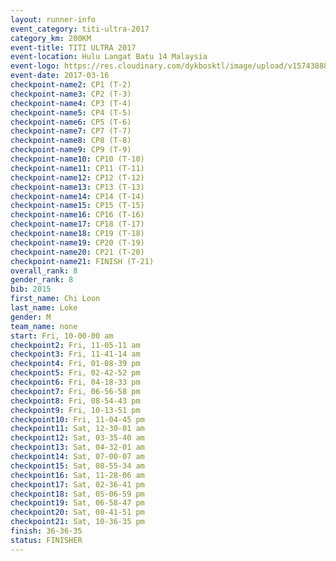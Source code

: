 ```yaml
---
layout: runner-info 
event_category: titi-ultra-2017 
category_km: 200KM 
event-title: TITI ULTRA 2017 
event-location: Hulu Langat Batu 14 Malaysia 
event-logo: https://res.cloudinary.com/dykbosktl/image/upload/v1574388892/Logo/titi250km_2017_logo_vstx0h.jpg 
event-date: 2017-03-16 
checkpoint-name2: CP1 (T-2) 
checkpoint-name3: CP2 (T-3) 
checkpoint-name4: CP3 (T-4) 
checkpoint-name5: CP4 (T-5) 
checkpoint-name6: CP5 (T-6) 
checkpoint-name7: CP7 (T-7) 
checkpoint-name8: CP8 (T-8) 
checkpoint-name9: CP9 (T-9) 
checkpoint-name10: CP10 (T-10) 
checkpoint-name11: CP11 (T-11) 
checkpoint-name12: CP12 (T-12) 
checkpoint-name13: CP13 (T-13) 
checkpoint-name14: CP14 (T-14) 
checkpoint-name15: CP15 (T-15) 
checkpoint-name16: CP16 (T-16) 
checkpoint-name17: CP18 (T-17) 
checkpoint-name18: CP19 (T-18) 
checkpoint-name19: CP20 (T-19) 
checkpoint-name20: CP21 (T-20) 
checkpoint-name21: FINISH (T-21) 
overall_rank: 8
gender_rank: 8
bib: 2015
first_name: Chi Loon
last_name: Loke
gender: M
team_name: none
start: Fri, 10-00-00 am
checkpoint2: Fri, 11-05-11 am
checkpoint3: Fri, 11-41-14 am
checkpoint4: Fri, 01-08-39 pm
checkpoint5: Fri, 02-42-52 pm
checkpoint6: Fri, 04-18-33 pm
checkpoint7: Fri, 06-56-58 pm
checkpoint8: Fri, 08-54-43 pm
checkpoint9: Fri, 10-13-51 pm
checkpoint10: Fri, 11-04-45 pm
checkpoint11: Sat, 12-30-01 am
checkpoint12: Sat, 03-35-40 am
checkpoint13: Sat, 04-32-01 am
checkpoint14: Sat, 07-00-07 am
checkpoint15: Sat, 08-55-34 am
checkpoint16: Sat, 11-28-06 am
checkpoint17: Sat, 02-36-41 pm
checkpoint18: Sat, 05-06-59 pm
checkpoint19: Sat, 06-58-47 pm
checkpoint20: Sat, 08-41-51 pm
checkpoint21: Sat, 10-36-35 pm
finish: 36-36-35
status: FINISHER
---
```

